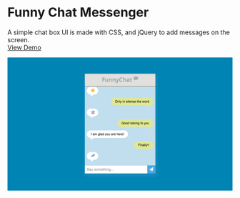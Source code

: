# Funny Chat Messenger
A simple chat box UI is made with CSS, and jQuery to add messages on the screen.    
[View Demo](https://chinyi3005.github.io/100websites/15-chatmessenger)

![funny chat messenger](./demo-funnychat.png)
